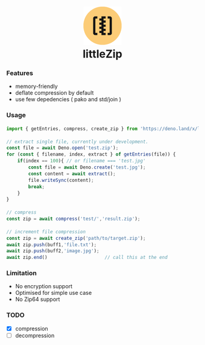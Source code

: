 <h1 align="center">
  <br>
  <img src="icon.png" alt="littlezip">  
  <br>
  <b>littleZip</b>
</h1>

### Features
- memory-friendly
- deflate compression by default
- use few depedencies ( pako and std/join )

### Usage
```ts
import { getEntries, compress, create_zip } from 'https://deno.land/x/littlezip/mod.ts'

// extract single file, currently under development.
const file = await Deno.open('test.zip');
for (const { filename, index, extract } of getEntries(file)) {
    if(index == 100){ // or filename === 'test.jpg'
        const file = await Deno.create('test.jpg');
        const content = await extract();
        file.writeSync(content);
        break;
    }
}

// compress
const zip = await compress('test/','result.zip');

// increment file compression
const zip = await create_zip('path/to/target.zip');
await zip.push(buff1,'file.txt');
await zip.push(buff2,'image.jpg');
await zip.end()                     // call this at the end
```

### Limitation
- No encryption support
- Optimised for simple use case
- No Zip64 support


### TODO
- [x] compression
- [ ] decompression